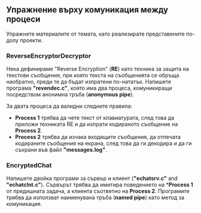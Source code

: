 ## Упражнение върху комуникация между процеси
Упражнете материалите от темата, като реализирате представените по-долу проекти.

### ReverseEncryptorDecryptor

Нека дефинираме "Reverse Encryption" (**RE**) като техника за защита на текстови съобщения, при която текста на съобщенията се обръща наобратно, преди те да бъдат изпратени по-нататък. Напишете програма **"revendec.c"**, която има два процеса, комуникиращи посредством анонимна тръба (**anonymous pipe**). 

За двата процеса да валидни следните правила:

- **Process 1** трябва да чете текст от клавиатурата, след това да приложи техниката RE и да изпрати кодираното съобщение на **Process 2**.
- **Process 2** трябва да изчака входящите съобщения, да отпечата кодираните съобщения на екрана, след това да ги декодира и да ги съхрани във файл **"messages.log"**.

### EncryptedChat

Напишете двойка програми за сървър и клиент (**"echatsrv.c"** and **"echatclnt.c"**). Сървърът трябва да имитира поведението на ***Process 1** от предишната задача, а клиента съответно на **Process 2**. Програмите трябва да използват наименувана тръба (**named pipe**) като метод за комуникация.